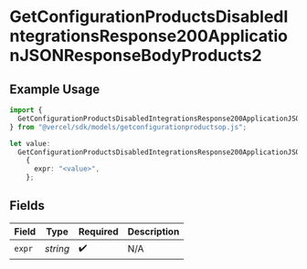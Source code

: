 # GetConfigurationProductsDisabledIntegrationsResponse200ApplicationJSONResponseBodyProducts2

## Example Usage

```typescript
import {
  GetConfigurationProductsDisabledIntegrationsResponse200ApplicationJSONResponseBodyProducts2,
} from "@vercel/sdk/models/getconfigurationproductsop.js";

let value:
  GetConfigurationProductsDisabledIntegrationsResponse200ApplicationJSONResponseBodyProducts2 =
    {
      expr: "<value>",
    };
```

## Fields

| Field              | Type               | Required           | Description        |
| ------------------ | ------------------ | ------------------ | ------------------ |
| `expr`             | *string*           | :heavy_check_mark: | N/A                |